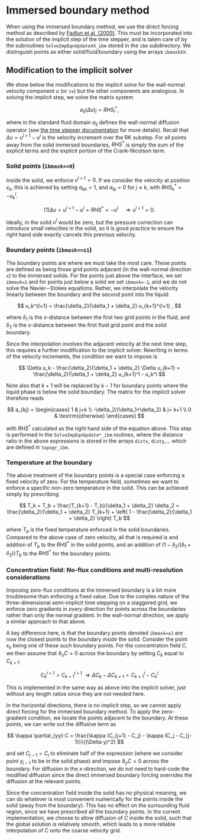 # Immersed boundary method

When using the immersed boundary method, we use the direct forcing method as described by [Fadlun et al. (2000)](https://doi.org/10.1006/jcph.2000.6484).
This must be incorporated into the solution of the implicit step of the time stepper, and is taken care of by the subroutines `SolveImpEqnUpdateXX_ibm` stored in the `ibm` subdirectory.
We distinguish points as either solid/fluid/boundary using the arrays `ibmaskXX`.

## Modification to the implicit solver
We show below the modifications to the implicit solve for the wall-normal velocity component $u$ (or `vx`) but the other components are analogous.
In solving the implicit step, we solve the matrix system

$$
a_{ij} (\Delta u)_j = RHS^*_{i} ,
$$

where in the standard fluid domain $a_{ij}$ defines the wall-normal diffusion operator (see [the time stepper documentation](numerics.md#crank-nicolson-semi-implicit-diffusion) for more details).
Recall that $\Delta u = u^{l+1} - u^l$ is the velocity increment over the RK substep.
For all points away from the solid immersed boundaries, $RHS^*$ is simply the sum of the explicit terms and the explicit portion of the Crank-Nicolson term.

### Solid points (`ibmask==0`)

Inside the solid, we enforce $u^{l+1}=0$.
If we consider the velocity at position $x_k$, this is achieved by setting $a_{kk}=1$, and $a_{kj}=0$ for $j\neq k$, with $RHS^*_k=-u^l_k$.

$$
(1)\Delta u = u^{l+1} - u^l = RHS^* = -u^l \quad \Rightarrow u^{l+1}=0 .
$$

Ideally, in the solid $u^l$ would be zero, but the pressure correction can introduce small velocities in the solid, so it is good practice to ensure the right hand side exactly cancels this previous velocity.

### Boundary points (`ibmask==±1`)

The boundary points are where we must take the most care.
These points are defined as being those grid points adjacent (in the wall-normal direction `x`) to the immersed solids.
For the points just above the interface, we set `ibmask=1` and for points just below a solid we set `ibmask=-1`, and we do not solve the Navier--Stokes equations.
Rather, we interpolate the velocity linearly between the boundary and the second point into the liquid:

$$
u_k^{l+1} = \frac{\delta_2}{\delta_1 + \delta_2} u_{k+1}^{l+1} ,
$$

where $\delta_1$ is the $x$-distance between the first two grid points in the fluid, and $\delta_2$ is the $x$-distance between the first fluid grid point and the solid boundary.

Since the interpolation involves the adjacent velocity at the next time step, this requires a further modification to the implicit solver.
Rewriting in terms of the velocity increments, the condition we want to impose is

$$
\Delta u_k - \frac{\delta_2}{\delta_1 + \delta_2} \Delta u_{k+1} = \frac{\delta_2}{\delta_1 + \delta_2} u_{k+1}^l - u_k^l
$$

Note also that $k+1$ will be replaced by $k-1$ for boundary points where the liquid phase is below the solid boundary.
The matrix for the implicit solver therefore reads

$$
a_{kj} = \begin{cases} 1 & j=k \\ -\delta_2/(\delta_1+\delta_2) & j= k+1 \\ 0 & \textrm{otherwise} \end{cases}
$$

with $RHS^*$ calculated as the right hand side of the equation above.
This step is performed in the `SolveImpEqnUpdate*_ibm` routines, where the distance ratio in the above expressions is stored in the arrays `distx`, `disty`,... which are defined in `topogr_ibm`.

### Temperature at the boundary

The above treatment of the boundary points is a special case enforcing a fixed velocity of zero.
For the temperature field, sometimes we want to enforce a specific non-zero temperature in the solid.
This can be achieved simply by prescribing

$$
T_k = T_b + \frac{T_{k+1} - T_b}{\delta_1 + \delta_2} \delta_2 = \frac{\delta_2}{\delta_1 + \delta_2} T_{k+1} + \left( 1 - \frac{\delta_2}{\delta_1 + \delta_2} \right) T_b
$$

where $T_b$ is the fixed temperature enforced in the solid boundaries.
Compared to the above case of zero velocity, all that is required is and addition of $T_b$ to the $RHS^*$ in the solid points, and an addition of $(1 - \delta_2/(\delta_1 + \delta_2)) T_b$ to the $RHS^*$ for the boundary points.

### Concentration field: No-flux conditions and multi-resolution considerations

Imposing zero-flux conditions at the immersed boundary is a bit more troublesome than enforcing a fixed value.
Due to the complex nature of the three-dimensional semi-implicit time stepping on a staggered grid, we enforce zero gradients in *every* direction for points across the boundaries rather than only the normal gradient.
In the wall-normal direction, we apply a similar approach to that above.

A key difference here, is that the boundary points denoted `ibmask=±1` are now the closest points to the boundary *inside* the solid.
Consider the point $x_k$ being one of these such boundary points.
For the concentration field $C$, we then assume that $\partial_x C=0$ across the boundary by setting $C_{k}$ equal to $C_{k+1}$:

$$
C_k^{l+1} = C_{k+1}^{l+1} \ \Rightarrow \Delta C_k - \Delta C_{k+1} = C_{k+1}^l - C_k^l
$$

This is implemented in the same way as above into the implicit solver, just without any length ratios since they are not needed here.

In the horizontal directions, there is no implicit step, so we cannot apply direct forcing for the immersed boundary method.
To apply the zero-gradient condition, we locate the points adjacent to the boundary.
At these points, we can write out the diffusive term as

$$
\kappa \partial_{yy} C = \frac{\kappa (C_{j+1} - C_j) - \kappa (C_j - C_{j-1})}{(\Delta y)^2}
$$

and set $C_{j-1}=C_j$ to eliminate half of the expression (where we consider point $y_{j-1}$ to be in the solid phase) and impose $\partial_y C=0$ across the boundary.
For diffusion in the $x$-direction, we do not need to hard-code the modified diffusion since the direct immersed boundary forcing overrides the diffusion at the relevant points.

Since the concentration field inside the solid has no physical meaning, we can do whatever is most convenient numerically for the points inside the solid (away from the boundary).
This has no effect on the surrounding fluid region, since we have prescribed all the boundary points.
In the current implementation, we choose to allow diffusion of $C$ inside the solid, such that the global solution is relatively smooth, which leads to a more reliable interpolation of $C$ onto the coarse velocity grid.
